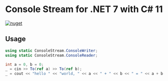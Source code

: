 # Console Stream for .NET 7 with C# 11

[![nuget](https://img.shields.io/nuget/vpre/Skyake.ConsoleStream.svg)](https://www.nuget.org/packages/Skyake.ConsoleStream)

## Usage

```csharp
using static ConsoleStream.ConsoleWriter;
using static ConsoleStream.ConsoleReader;

int a = 0, b = 0;
_ = cin >> To(ref a) >> To(ref b);
_ = cout << "hello " << "world, " << a << " + " << b << " = " << a + b << "!" << endl;
```
